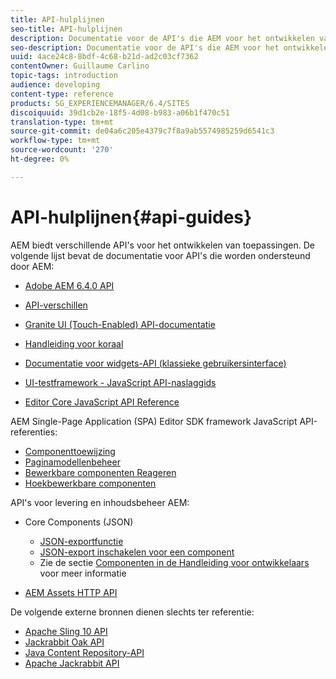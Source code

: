 ```yaml
---
title: API-hulplijnen
seo-title: API-hulplijnen
description: Documentatie voor de API's die AEM voor het ontwikkelen van toepassingen
seo-description: Documentatie voor de API's die AEM voor het ontwikkelen van toepassingen
uuid: 4ace24c8-8bdf-4c68-b21d-ad2c03cf7362
contentOwner: Guillaume Carlino
topic-tags: introduction
audience: developing
content-type: reference
products: SG_EXPERIENCEMANAGER/6.4/SITES
discoiquuid: 39d1cb2e-18f5-4d08-b983-a06b1f470c51
translation-type: tm+mt
source-git-commit: de04a6c205e4379c7f8a9ab5574985259d6541c3
workflow-type: tm+mt
source-wordcount: '270'
ht-degree: 0%

---
```



# API-hulplijnen{#api-guides}

AEM biedt verschillende API&#39;s voor het ontwikkelen van toepassingen. De volgende lijst bevat de documentatie voor API&#39;s die worden ondersteund door AEM:

* [Adobe AEM 6.4.0 API](https://helpx.adobe.com/experience-manager/6-4/sites/developing/using/reference-materials/javadoc/index.html)

* [API-verschillen](https://helpx.adobe.com/experience-manager/6-4/sites/developing/using/reference-materials/diff-previous/changes.html)

* [Granite UI (Touch-Enabled) API-documentatie](https://helpx.adobe.com/experience-manager/6-4/sites/developing/using/reference-materials/granite-ui/api/index.html)

* [Handleiding voor koraal](https://helpx.adobe.com/experience-manager/6-4/sites/developing/using/reference-materials/coral-ui/coralui3/index.html)

* [Documentatie voor widgets-API (klassieke gebruikersinterface)](https://helpx.adobe.com/experience-manager/6-4/sites/developing/using/reference-materials/widgets-api/index.html)

* [UI-testframework - JavaScript API-naslaggids](https://helpx.adobe.com/experience-manager/6-4/sites/developing/using/reference-materials/test-api/index.html)

* [Editor Core JavaScript API Reference](https://helpx.adobe.com/experience-manager/6-4/sites/developing/using/reference-materials/jsdoc/ui-touch/editor-core/index.html)

AEM Single-Page Application (SPA) Editor SDK framework JavaScript API-referenties:

* [Componenttoewijzing](https://www.npmjs.com/package/@adobe/aem-spa-component-mapping)
* [Paginamodellenbeheer](https://www.npmjs.com/package/@adobe/aem-spa-page-model-manager)
* [Bewerkbare componenten Reageren](https://www.npmjs.com/package/@adobe/aem-react-editable-components)
* [Hoekbewerkbare componenten](https://www.npmjs.com/package/@adobe/aem-angular-editable-components)

API&#39;s voor levering en inhoudsbeheer AEM:

* Core Components (JSON)

   * [JSON-exportfunctie](/help/sites-developing/json-exporter.md)
   * [JSON-export inschakelen voor een component](/help/sites-developing/json-exporter-components.md)
   * Zie de sectie [Componenten in de Handleiding voor ontwikkelaars](https://helpx.adobe.com/experience-manager/6-4/sites/developing/user-guide.html?topic=/experience-manager/6-4/sites/developing/morehelp/components.ug.js) voor meer informatie

* [AEM Assets HTTP API](/help/assets/mac-api-assets.md)

De volgende externe bronnen dienen slechts ter referentie:

* [Apache Sling 10 API](https://sling.apache.org/apidocs/sling10/)
* [Jackrabbit Oak API](https://jackrabbit.apache.org/oak/docs/oak_api/overview.html)
* [Java Content Repository-API](https://docs.adobe.com/docs/en/spec/javax.jcr/javadocs/jcr-2.0/index.html)
* [Apache Jackrabbit API](https://jackrabbit.apache.org/api)

